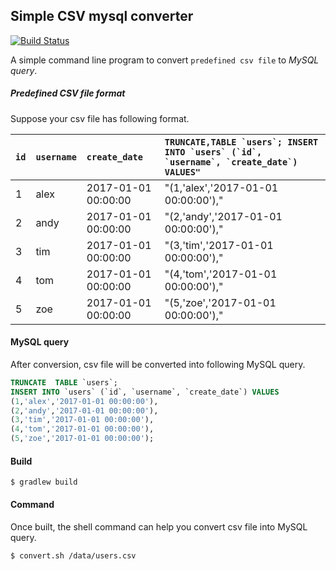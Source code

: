 ## Simple CSV mysql converter 

[![Build Status](https://travis-ci.org/timlien/csv-mysql-converter.svg?branch=master)](https://travis-ci.org/timlien/csv-mysql-converter)

A simple command line program to convert `predefined csv file` to *MySQL query*.      


##### Predefined CSV file format

Suppose your csv file has following format.   

| ``id`` | ``username`` | ``create_date``         | ``TRUNCATE,TABLE `users`; INSERT INTO `users` (`id`, `username`, `create_date`) VALUES"`` |
|:---|:---------|:--------------------|:---------------------------------------------------------------------------------------|
| 1  | alex     | 2017-01-01 00:00:00 | "(1,'alex','2017-01-01 00:00:00'),"                                                    |
| 2  | andy     | 2017-01-01 00:00:00 | "(2,'andy','2017-01-01 00:00:00'),"                                                    |
| 3  | tim      | 2017-01-01 00:00:00 | "(3,'tim','2017-01-01 00:00:00'),"                                                     |
| 4  | tom      | 2017-01-01 00:00:00 | "(4,'tom','2017-01-01 00:00:00'),"                                                     |
| 5  | zoe      | 2017-01-01 00:00:00 | "(5,'zoe','2017-01-01 00:00:00'),"                                                     |


#### MySQL query

After conversion, csv file will be converted into following MySQL query.

```sql
TRUNCATE  TABLE `users`;
INSERT INTO `users` (`id`, `username`, `create_date`) VALUES
(1,'alex','2017-01-01 00:00:00'),
(2,'andy','2017-01-01 00:00:00'),
(3,'tim','2017-01-01 00:00:00'),
(4,'tom','2017-01-01 00:00:00'),
(5,'zoe','2017-01-01 00:00:00');
```

#### Build

```shell
$ gradlew build
```

#### Command

Once built, the shell command can help you convert csv file into MySQL query.

```shell
$ convert.sh /data/users.csv
```
